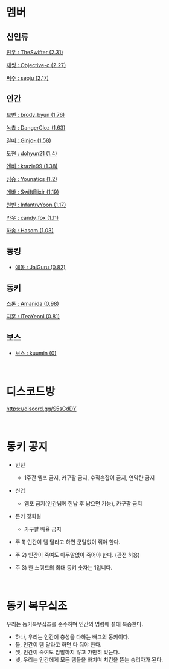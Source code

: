 # 멤버
## 신인류
[진우 : TheSwifter (2.31)](https://dak.gg/profile/TheSwifter)

[재썽 : Objective-c (2.27)](https://dak.gg/profile/Objective-c)

[써주 : seoju (2.17)](https://dak.gg/profile/seoju)

## 인간
[브변 : brody_byun (1.76)](https://dak.gg/profile/brody_byun)

[녹촙 : DangerCloz (1.63)](https://dak.gg/profile/DangerCloz)

[길띠 : Ginjo- (1.58)](https://dak.gg/profile/Ginjo-)

[도현 : dohyun21 (1.4)](https://dak.gg/profile/dohyun21)

[엔비 : krazie99 (1.38)](https://dak.gg/profile/krazie99)

[짐승 : Younatics (1.2)](https://dak.gg/profile/Younatics)

[메바 : SwiftElixir (1.19)](https://dak.gg/profile/SwiftElixir)

[원빈 : InfantryYoon (1.17)](https://dak.gg/profile/InfantryYoon)

[카우 : candy_fox (1.11)](https://dak.gg/profile/candy_fox)

[하솜 : Hasom (1.03)](https://dak.gg/profile/Hasom)

## 동킹
* [애동 : JaiGuru (0.82)](https://dak.gg/profile/JaiGuru)

## 동키
[스톤 : Amanida (0.98)](https://dak.gg/profile/Amanida)

[지훈 : lTeaYeonl (0.81)](https://dak.gg/profile/lTeaYeonl)

## 보스
* [보스 : kuumin (0)](https://dak.gg/profile/kuumin)

<br />

# 디스코드방
https://discord.gg/S5sCdDY

<br />

# 동키 공지
* 인턴
  - 1주간 엠포 금지, 카구팔 금지, 수직손잡이 금지, 연막탄 금지

* 신입
  - 엠포 금지(인간님께 헌납 후 남으면 가능), 카구팔 금지

* 돈키 정회원
  - 카구팔 배율 금지
 
* 주 1) 인간이 템 달라고 하면 군말없이 줘야 한다.
* 주 2) 인간이 죽여도 아무말없이 죽어야 한다. (관전 허용)
* 주 3) 한 스쿼드의 최대 동키 숫자는 1입니다.

<br />

# 동키 복무싴조
우리는 동키복무싴조를 준수하며 인간의 명령에 절대 복종한다.

 - 하나, 우리는 인간에 충성을 다하는 배그의 동키이다.
 - 둘, 인간이 템 달라고 하면 다 줘야 한다.
 - 셋, 인간이 죽여도 암말하지 않고 가만히 있는다.
 - 넷, 우리는 인간에게 모든 템들을 바치며 치킨을 뜯는 승리자가 된다.
